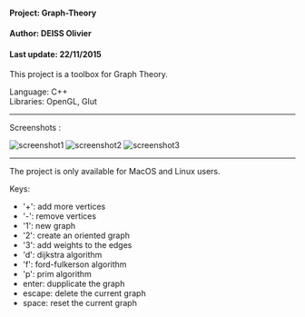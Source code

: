 #### Project: Graph-Theory<br/>
#### Author: DEISS Olivier<br/>
#### Last update: 22/11/2015

This project is a toolbox for Graph Theory.

Language: C++<br/>
Libraries: OpenGL, Glut

-----------------------------------------------------------------------------------

Screenshots :

![screenshot1](https://cloud.githubusercontent.com/assets/10271778/11325486/9a2e92b4-914f-11e5-83c1-1994fdc05dc4.png)
![screenshot2](https://cloud.githubusercontent.com/assets/10271778/11325488/9a2f6c98-914f-11e5-9e81-f40202ed4796.png)
![screenshot3](https://cloud.githubusercontent.com/assets/10271778/11325487/9a2eecd2-914f-11e5-9d88-bb5d48fe339d.png)

-----------------------------------------------------------------------------------

The project is only available for MacOS and Linux users.

Keys:
 - '+': add more vertices
 - '-': remove vertices
 - '1': new graph
 - '2': create an oriented graph
 - '3': add weights to the edges
 - 'd': dijkstra algorithm
 - 'f': ford-fulkerson algorithm
 - 'p': prim algorithm
 - enter: dupplicate the graph
 - escape: delete the current graph
 - space: reset the current graph

